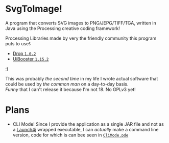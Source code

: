 # SvgToImage!
A program that converts SVG images to PNG/JEPG/TIFF/TGA, written in Java using the Processing creative coding framework!

Processing Libraries made by very the friendly community this program puts to use!:
- [Drop `1.0.2`](http://transfluxus.github.io/drop/)
- [UiBooster `1.15.2`](https://github.com/milchreis/UiBooster)

:)

This was probably *the second time* in my life I wrote actual software that could be used by *the common man* on a day-to-day basis.<br>
*Funny* that I can't release it because I'm not 18. No GPLv3 yet!

# Plans

- CLI Mode! Since I provide the application as a single JAR file and not as a [Launch4j](https://launch4j.sourceforge.net/) wrapped executable, 
  I can *actually* make a command line version, code for which is can bee seen in [`CliMode.pde`](https://github.com/Brahvim/SvgToImage/blob/main/CliMode.pde)
